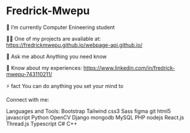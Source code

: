 # Fredrick-Mwepu

🌱 I’m currently Computer Enineering student

👨‍💻 One of my projects are available at:  https://fredrickmwepu.github.io/webpage-api.github.io/

💬 Ask me about Anything you need know

📄 Know about my experiences: https://www.linkedin.com/in/fredrick-mwepu-743110211/

⚡ fact You can do anything you set your mind to

Connect with me:
 

Languages and Tools:
Bootstrap Tailwind css3 Sass figma git html5 javascript Python OpenCV Django mongodb MySQL PHP nodejs React.js Thread.js Typescript C# C++
